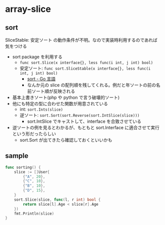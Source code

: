 # array-slice

## sort

SliceStable: 安定ソート の動作条件が不明。なので実装時利用するのであれば気をつける

- sort package を利用する
  - `func sort.Slice(x interface{}, less func(i int, j int) bool)`
  - 安定ソート: `func sort.SliceStable(x interface{}, less func(i int, j int) bool)`
    - [sort - Go 言語](https://xn--go-hh0g6u.com/pkg/sort/#SliceStable)
    - なんか元の slice の配列順を残してくれる。例だと年ソートの前の名前ソート順が反映される
- 基本上書きソート(php や python で言う破壊的ソート)
- 他にも特定の型に合わせた関数が用意されている
  - int: `sort.Ints(slice)`
  - 逆ソート: `sort.Sort(sort.Reverse(sort.IntSlice(slice)))`
    - sort.IntSlice でキャストして、interface を合致させている
- 逆ソートの例を見るとわかるが、もともと sort.Interface に適合させて実行という形だったらしい
  - sort.Sort が出てきたら確認しておくといいかも

## sample

```go
func sorting() {
	slice := []User{
		{"A", 20},
		{"C", 10},
		{"B", 10},
		{"D", 15},
	}
	sort.Slice(slice, func(l, r int) bool {
		return slice[l].Age < slice[r].Age
	})
	fmt.Println(slice)
}
```
